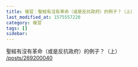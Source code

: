 ```yaml
---
title: 複習：聖經有沒有革命（或是反抗政府）的例子？（上）
last_modified_at: 1575557220
category: 複習
tags: []
sidebar: 
---
```


<p>聖經有沒有革命（或是反抗政府）的例子？（上）<br/>
<a href="/posts/269200040" target="_blank">/posts/269200040</a></p>
<p> </p>
